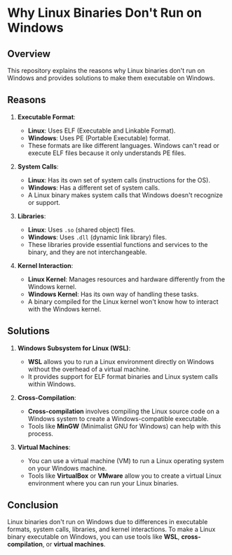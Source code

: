 # Why Linux Binaries Don't Run on Windows

## Overview
This repository explains the reasons why Linux binaries don't run on Windows and provides solutions to make them executable on Windows.

## Reasons

1. **Executable Format**:
   - **Linux**: Uses ELF (Executable and Linkable Format).
   - **Windows**: Uses PE (Portable Executable) format.
   - These formats are like different languages. Windows can't read or execute ELF files because it only understands PE files.

2. **System Calls**:
   - **Linux**: Has its own set of system calls (instructions for the OS).
   - **Windows**: Has a different set of system calls.
   - A Linux binary makes system calls that Windows doesn't recognize or support.

3. **Libraries**:
   - **Linux**: Uses `.so` (shared object) files.
   - **Windows**: Uses `.dll` (dynamic link library) files.
   - These libraries provide essential functions and services to the binary, and they are not interchangeable.

4. **Kernel Interaction**:
   - **Linux Kernel**: Manages resources and hardware differently from the Windows kernel.
   - **Windows Kernel**: Has its own way of handling these tasks.
   - A binary compiled for the Linux kernel won't know how to interact with the Windows kernel.

## Solutions

1. **Windows Subsystem for Linux (WSL)**:
   - **WSL** allows you to run a Linux environment directly on Windows without the overhead of a virtual machine.
   - It provides support for ELF format binaries and Linux system calls within Windows.

2. **Cross-Compilation**:
   - **Cross-compilation** involves compiling the Linux source code on a Windows system to create a Windows-compatible executable.
   - Tools like **MinGW** (Minimalist GNU for Windows) can help with this process.

3. **Virtual Machines**:
   - You can use a virtual machine (VM) to run a Linux operating system on your Windows machine.
   - Tools like **VirtualBox** or **VMware** allow you to create a virtual Linux environment where you can run your Linux binaries.

## Conclusion
Linux binaries don't run on Windows due to differences in executable formats, system calls, libraries, and kernel interactions. To make a Linux binary executable on Windows, you can use tools like **WSL**, **cross-compilation**, or **virtual machines**.

